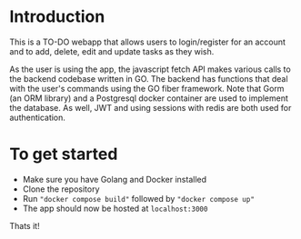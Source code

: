 
# Introduction

This is a TO-DO webapp that allows users to login/register for an account and to add, delete, edit and update tasks as they wish.

As the user is using the app, the javascript fetch API makes various calls to the backend codebase written in GO. 
The backend has functions that deal with the user's commands using the GO fiber framework. Note that Gorm (an ORM library) and a Postgresql docker container are used to implement the database. As well, JWT and using sessions with redis are both used for authentication.

# To get started

- Make sure you have Golang and Docker installed
- Clone the repository
- Run 
```"docker compose build"``` followed by ```"docker compose up" ```
- The app should now be hosted at ```localhost:3000```

Thats it!
